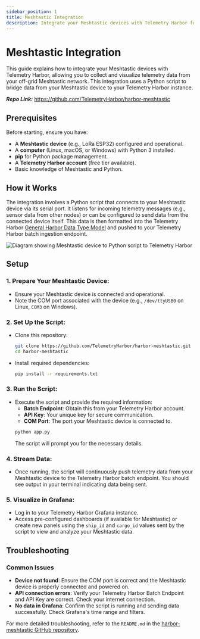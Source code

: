 ```yaml
---
sidebar_position: 1
title: Meshtastic Integration
description: Integrate your Meshtastic devices with Telemetry Harbor for off-grid data collection.
---
```


# Meshtastic Integration

This guide explains how to integrate your Meshtastic devices with Telemetry Harbor, allowing you to collect and visualize telemetry data from your off-grid Meshtastic network. This integration uses a Python script to bridge data from your Meshtastic device to your Telemetry Harbor instance.

**_Repo Link:_** https://github.com/TelemetryHarbor/harbor-meshtastic


## Prerequisites

Before starting, ensure you have:

-   A **Meshtastic device** (e.g., LoRa ESP32) configured and operational.
-   A **computer** (Linux, macOS, or Windows) with Python 3 installed.
-   **pip** for Python package management.
-   A **Telemetry Harbor account** (free tier available).
-   Basic knowledge of Meshtastic and Python.

## How it Works

The integration involves a Python script that connects to your Meshtastic device via its serial port. It listens for incoming telemetry messages (e.g., sensor data from other nodes) or can be configured to send data from the connected device itself. This data is then formatted into the Telemetry Harbor [General Harbor Data Type Model](../introduction/concepts.md#general-harbor-data-type-model) and pushed to your Telemetry Harbor batch ingestion endpoint.

<img src="/placeholder.svg?height=300&width=500" alt="Diagram showing Meshtastic device to Python script to Telemetry Harbor" />

## Setup

### 1. Prepare Your Meshtastic Device:

-   Ensure your Meshtastic device is connected and operational.
-   Note the COM port associated with the device (e.g., `/dev/ttyUSB0` on Linux, `COM3` on Windows).

### 2. Set Up the Script:

-   Clone this repository:
    ```bash
    git clone https://github.com/TelemetryHarbor/harbor-meshtastic.git
    cd harbor-meshtastic
    ```
-   Install required dependencies:
    ```bash
    pip install -r requirements.txt
    ```

### 3. Run the Script:

-   Execute the script and provide the required information:
    -   **Batch Endpoint**: Obtain this from your Telemetry Harbor account.
    -   **API Key**: Your unique key for secure communication.
    -   **COM Port**: The port your Meshtastic device is connected to.
    ```bash
    python app.py
    ```
    The script will prompt you for the necessary details.

### 4. Stream Data:

-   Once running, the script will continuously push telemetry data from your Meshtastic device to the Telemetry Harbor batch endpoint. You should see output in your terminal indicating data being sent.

### 5. Visualize in Grafana:

-   Log in to your Telemetry Harbor Grafana instance.
-   Access pre-configured dashboards (if available for Meshtastic) or create new panels using the `ship_id` and `cargo_id` values sent by the script to view and analyze your Meshtastic data.

## Troubleshooting

### Common Issues

-   **Device not found**: Ensure the COM port is correct and the Meshtastic device is properly connected and powered on.
-   **API connection errors**: Verify your Telemetry Harbor Batch Endpoint and API Key are correct. Check your internet connection.
-   **No data in Grafana**: Confirm the script is running and sending data successfully. Check Grafana's time range and filters.

For more detailed troubleshooting, refer to the `README.md` in the [harbor-meshtastic GitHub repository](https://github.com/TelemetryHarbor/harbor-meshtastic).
